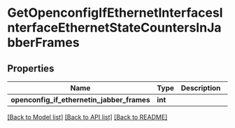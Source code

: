 # GetOpenconfigIfEthernetInterfacesInterfaceEthernetStateCountersInJabberFrames

## Properties
Name | Type | Description | Notes
------------ | ------------- | ------------- | -------------
**openconfig_if_ethernetin_jabber_frames** | **int** |  | [optional] 

[[Back to Model list]](../README.md#documentation-for-models) [[Back to API list]](../README.md#documentation-for-api-endpoints) [[Back to README]](../README.md)


